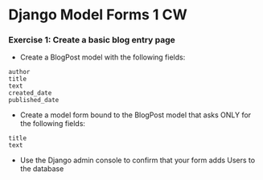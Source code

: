 # Django Model Forms 1 CW

### Exercise 1: Create a basic blog entry page
* Create a BlogPost model with the following fields:
```
author
title
text
created_date
published_date
```
* Create a model form bound to the BlogPost model that asks ONLY for the following fields:
```
title
text
```
* Use the Django admin console to confirm that your form adds Users to the database


